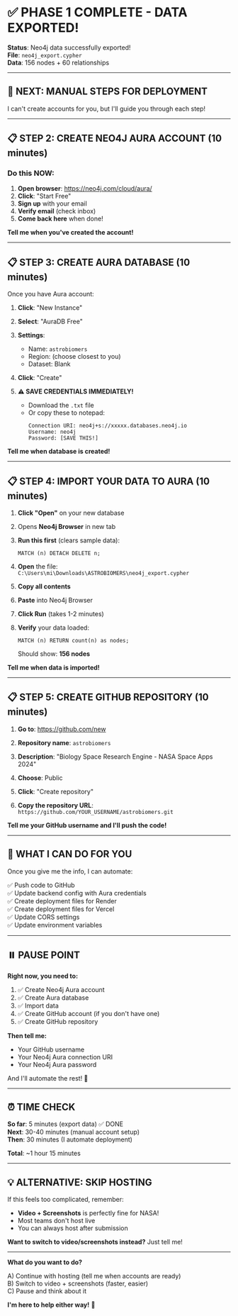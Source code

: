 # ✅ PHASE 1 COMPLETE - DATA EXPORTED!

**Status**: Neo4j data successfully exported!  
**File**: `neo4j_export.cypher`  
**Data**: 156 nodes + 60 relationships  

---

## 🎯 NEXT: MANUAL STEPS FOR DEPLOYMENT

I can't create accounts for you, but I'll guide you through each step!

---

## 📋 STEP 2: CREATE NEO4J AURA ACCOUNT (10 minutes)

### Do this NOW:

1. **Open browser**: https://neo4j.com/cloud/aura/
2. **Click**: "Start Free"
3. **Sign up** with your email
4. **Verify email** (check inbox)
5. **Come back here** when done!

**Tell me when you've created the account!**

---

## 📋 STEP 3: CREATE AURA DATABASE (10 minutes)

Once you have Aura account:

1. **Click**: "New Instance"
2. **Select**: "AuraDB Free"
3. **Settings**:
   - Name: `astrobiomers`
   - Region: (choose closest to you)
   - Dataset: Blank
4. **Click**: "Create"

5. **⚠️ SAVE CREDENTIALS IMMEDIATELY!**
   - Download the `.txt` file
   - Or copy these to notepad:
     ```
     Connection URI: neo4j+s://xxxxx.databases.neo4j.io
     Username: neo4j
     Password: [SAVE THIS!]
     ```

**Tell me when database is created!**

---

## 📋 STEP 4: IMPORT YOUR DATA TO AURA (10 minutes)

1. **Click "Open"** on your new database
2. Opens **Neo4j Browser** in new tab
3. **Run this first** (clears sample data):
   ```cypher
   MATCH (n) DETACH DELETE n;
   ```

4. **Open** the file: `C:\Users\mi\Downloads\ASTROBIOMERS\neo4j_export.cypher`
5. **Copy all contents**
6. **Paste** into Neo4j Browser
7. **Click Run** (takes 1-2 minutes)

8. **Verify** your data loaded:
   ```cypher
   MATCH (n) RETURN count(n) as nodes;
   ```
   Should show: **156 nodes**

**Tell me when data is imported!**

---

## 📋 STEP 5: CREATE GITHUB REPOSITORY (10 minutes)

1. **Go to**: https://github.com/new
2. **Repository name**: `astrobiomers`
3. **Description**: "Biology Space Research Engine - NASA Space Apps 2024"
4. **Choose**: Public
5. **Click**: "Create repository"

6. **Copy the repository URL**: `https://github.com/YOUR_USERNAME/astrobiomers.git`

**Tell me your GitHub username and I'll push the code!**

---

## 🤖 WHAT I CAN DO FOR YOU

Once you give me the info, I can automate:

✅ Push code to GitHub  
✅ Update backend config with Aura credentials  
✅ Create deployment files for Render  
✅ Create deployment files for Vercel  
✅ Update CORS settings  
✅ Update environment variables  

---

## ⏸️ PAUSE POINT

**Right now, you need to:**

1. ✅ Create Neo4j Aura account
2. ✅ Create Aura database  
3. ✅ Import data
4. ✅ Create GitHub account (if you don't have one)
5. ✅ Create GitHub repository

**Then tell me:**
- Your GitHub username
- Your Neo4j Aura connection URI
- Your Neo4j Aura password

And I'll automate the rest! 🚀

---

## ⏰ TIME CHECK

**So far**: 5 minutes (export data) ✅ DONE  
**Next**: 30-40 minutes (manual account setup)  
**Then**: 30 minutes (I automate deployment)

**Total**: ~1 hour 15 minutes

---

## 💡 ALTERNATIVE: SKIP HOSTING

If this feels too complicated, remember:
- **Video + Screenshots** is perfectly fine for NASA!
- Most teams don't host live
- You can always host after submission

**Want to switch to video/screenshots instead?** Just tell me!

---

**What do you want to do?**

A) Continue with hosting (tell me when accounts are ready)  
B) Switch to video + screenshots (faster, easier)  
C) Pause and think about it

**I'm here to help either way!** 🚀
